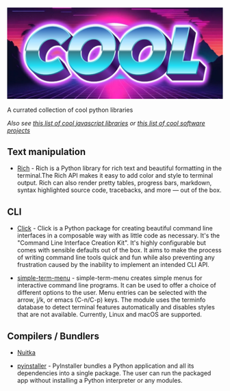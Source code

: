 ![banner](/banner.jpg "banner")

A currated collection of cool python libraries

*Also see [this list of cool javascript libraries](https://github.com/RobertDusk/cooljs) or [this list of cool software projects](https://github.com/RobertDusk/cool)*

## Text manipulation

- [Rich](https://github.com/Textualize/rich) - Rich is a Python library for rich text and beautiful formatting in the terminal.The Rich API makes it easy to add color and style to terminal output. Rich can also render pretty tables, progress bars, markdown, syntax highlighted source code, tracebacks, and more — out of the box.

## CLI
- [Click](https://github.com/pallets/click/) - Click is a Python package for creating beautiful command line interfaces in a composable way with as little code as necessary. It's the "Command Line Interface Creation Kit". It's highly configurable but comes with sensible defaults out of the box. It aims to make the process of writing command line tools quick and fun while also preventing any frustration caused by the inability to implement an intended CLI API.

- [simple-term-menu](https://github.com/IngoMeyer441/simple-term-menu) - simple-term-menu creates simple menus for interactive command line programs. It can be used to offer a choice of different options to the user. Menu entries can be selected with the arrow, j/k, or emacs (C-n/C-p) keys. The module uses the terminfo database to detect terminal features automatically and disables styles that are not available. Currently, Linux and macOS are supported.

## Compilers / Bundlers
- [Nuitka](https://github.com/Nuitka/Nuitka)

- [pyinstaller](https://github.com/pyinstaller/pyinstaller) - PyInstaller bundles a Python application and all its dependencies into a single package. The user can run the packaged app without installing a Python interpreter or any modules.
